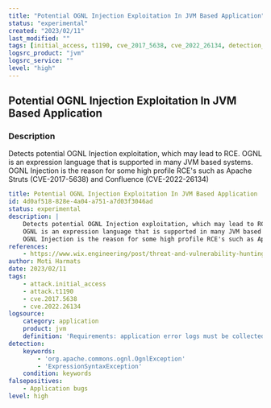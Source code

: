 ```yaml
---
title: "Potential OGNL Injection Exploitation In JVM Based Application"
status: "experimental"
created: "2023/02/11"
last_modified: ""
tags: [initial_access, t1190, cve_2017_5638, cve_2022_26134, detection_rule]
logsrc_product: "jvm"
logsrc_service: ""
level: "high"
---
```


## Potential OGNL Injection Exploitation In JVM Based Application

### Description

Detects potential OGNL Injection exploitation, which may lead to RCE.
OGNL is an expression language that is supported in many JVM based systems.
OGNL Injection is the reason for some high profile RCE's such as Apache Struts (CVE-2017-5638) and Confluence (CVE-2022-26134)


```yml
title: Potential OGNL Injection Exploitation In JVM Based Application
id: 4d0af518-828e-4a04-a751-a7d03f3046ad
status: experimental
description: |
    Detects potential OGNL Injection exploitation, which may lead to RCE.
    OGNL is an expression language that is supported in many JVM based systems.
    OGNL Injection is the reason for some high profile RCE's such as Apache Struts (CVE-2017-5638) and Confluence (CVE-2022-26134)
references:
    - https://www.wix.engineering/post/threat-and-vulnerability-hunting-with-application-server-error-logs
author: Moti Harmats
date: 2023/02/11
tags:
    - attack.initial_access
    - attack.t1190
    - cve.2017.5638
    - cve.2022.26134
logsource:
    category: application
    product: jvm
    definition: 'Requirements: application error logs must be collected (with LOG_LEVEL=ERROR and above)'
detection:
    keywords:
        - 'org.apache.commons.ognl.OgnlException'
        - 'ExpressionSyntaxException'
    condition: keywords
falsepositives:
    - Application bugs
level: high

```
